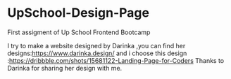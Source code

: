 # UpSchool-Design-Page
First assigment of Up School Frontend Bootcamp

I try to make a website designed by Darinka ,you can find her designs:https://www.darinka.design/ and
i choose this design :https://dribbble.com/shots/15681122-Landing-Page-for-Coders
Thanks to Darinka for sharing her design with me.
